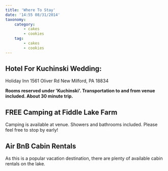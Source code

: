 ```yaml
---
title: 'Where To Stay'
date: '14:55 08/31/2014'
taxonomy:
    category:
        - cakes
        - cookies
    tag:
        - cakes
        - cookies
---
```


## Hotel For Kuchinski Wedding:

Holiday Inn
1561 Oliver Rd 
New Milford, PA 18834

**Rooms reserved under 'Kuchinski'.  Transportation to and from venue included.  About 30 minute trip.**

## FREE Camping at Fiddle Lake Farm

Camping is available at venue.  Showers and bathrooms included.  Please feel free to stop by early!

## Air BnB Cabin Rentals

As this is a popular vacation destination, there are plenty of available cabin rentals on the lake.
